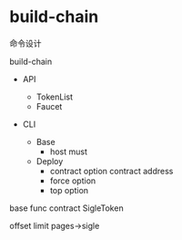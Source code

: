 # build-chain

命令设计

build-chain
- API
  - TokenList
  - Faucet

- CLI
  - Base
    - host must
  - Deploy
    - contract option contract address
    - force option
    - top option

base func
contract
SigleToken

offset limit
pages->sigle
